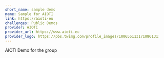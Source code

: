 ```yaml
---
short_name: sample demo
name: Sample for AIOTI
link: https://aioti-eu
challenges: Public Demos
provider: AIOTI
provider_url: https://www.aioti.eu
provider_logo: https://pbs.twimg.com/profile_images/1006561131710861317/NFyxRaBC_400x400.jpg
---
```


AIOTI Demo for the group
